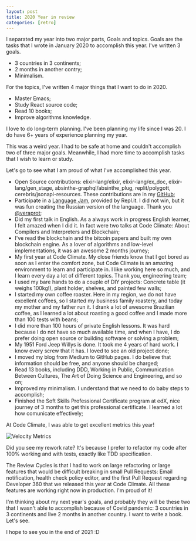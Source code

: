 ```yaml
---
layout: post
title: 2020 Year in review
categories: [retro]
---
```


I separated my year into two major parts, Goals and topics. Goals are the tasks that I wrote in January 2020 to accomplish this year. I've written 3 goals.

- 3 countries in 3 continents;
- 2 months in another contry;
- Minimalism.

For the topics, I've written 4 major things that I want to do in 2020.

- Master Emacs;
- Study React source code;
- Read 10 books;
- Improve algorithms knowledge.

I love to do long-term planning. I've been planning my life since I was 20. I do have 6+ years of experience planning my year.

This was a weird year. I had to be safe at home and couldn't accomplish two of three major goals. Meanwhile, I had more time to accomplish tasks that I wish to learn or study.

Let's go to see what I am proud of what I've accomplished this year.

- Open Source contributions: elixir-lang/elixir, elixir-lang/ex_doc, elixir-lang/gen_stage, absinthe-graphql/absinthe_plug, replit/polygott, cerebris/jsonapi-resources. These contributions are in my [GitHub](https://github.com/vgsantoniazzi);
- Participate in a [Language Jam](https://repl.it/@tinylang/), provided by Repl.it. I did not win, but it was fun creating the Russian version of the language. Thank you [@veraprot](https://github.com/veraprot);
- Did my first talk in English. As a always work in progress English learner, I felt amazed when I did it. In fact were two talks at Code Climate: About Compilers and Interpreters and Blockchain;
- I've read the blockchain and the bitcoin papers and built my own blockchain engine. As a lover of algorithms and low-level implementations, it was an awesome 2 months journey;
- My first year at Code Climate. My close friends know that I got bored as soon as I enter the comfort zone, but Code Climate is an amazing environment to learn and participate in. I like working here so much, and I learn every day a lot of different topics. Thank you, engineering team;
- I used my bare hands to do a couple of DIY projects: Concrete table (it weighs 100kg!), plant holder, shelves, and painted few walls;
- I started my own coffee roaster. Here in my region, we do not have excellent coffees, so I started my business family roastery, and today my mother and my father run it. I drank a lot of awesome Brazilian coffee, as I learned a lot about roasting a good coffee and I made more than 100 tests with beans;
- I did more than 100 hours of private English lessons. It was hard because I do not have so much available time, and when I have, I do prefer doing open source or building software or solving a problem;
- My 1951 Ford Jeep Willys is done. It took me 4 years of hard work. I know every screw that it has. I loved to see an old project done;
- I moved my blog from Medium to GitHub pages. I do believe that information should be free, and anyone should be charged;
- Read 13 books, including DDD, Working in Public, Communication Between Cultures, The Art of Doing Science and Engineering, and so on;
- Improved my minimalism. I understand that we need to do baby steps to accomplish;
- Finished the Soft Skills Professional Certificate program at edX, nice journey of 3 months to get this professional certificate. I learned a lot how comunicate effectively;

At Code Climate, I was able to get excellent metrics this year!

![Velocity Metrics](http://vgsantoniazzi.com/images/posts/2020-12-22-year-in-review/2020-velocity-metrics.png)

Did you see my rework rate? It's because I prefer to refactor my code after 100% working and with tests, exactly like TDD specification.

The Review Cycles is that I had to work on large refactoring or large features that would be difficult breaking in small Pull Requests: Email notification, health check policy editor, and the first Pull Request regarding Developer 360 that we released this year at Code Climate. All these features are working right now in production. I'm proud of it!

I'm thinking about my next year's goals, and probably they will be these two that I wasn't able to accomplish because of Covid pandemic: 3 countries in 3 continents and live 2 months in another country. I want to write a book. Let's see.

I hope to see you in the end of 2021 :D